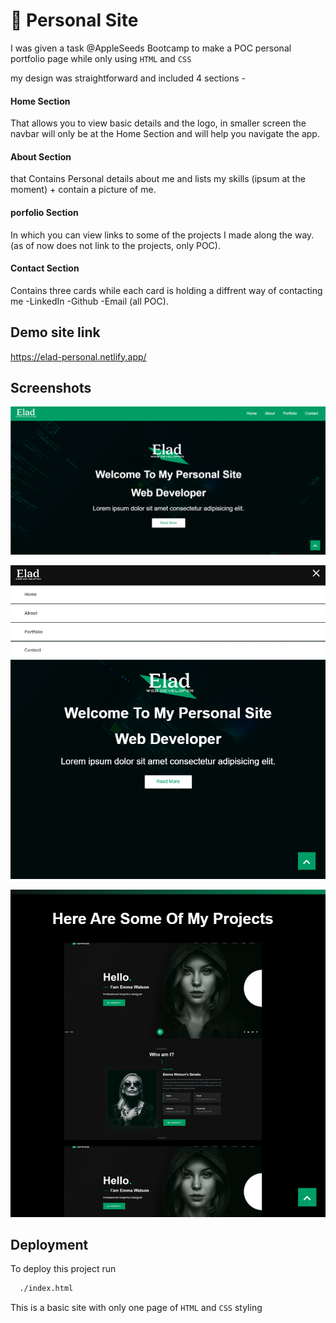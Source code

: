 
# 🚀 Personal Site
I was given a task @AppleSeeds Bootcamp to make a POC personal portfolio page while only using ```HTML``` and ```CSS```

my design was straightforward and included 4 sections -


#### Home Section 
That allows you to view basic details and the logo, in smaller screen the navbar will only be at the Home Section and will help you navigate the app.

#### About Section
that Contains Personal details about me and lists my skills (ipsum at the moment) + contain a picture of me.

#### porfolio Section
In which you can view links to some of the projects I made along the way.(as of now does not link to the projects, only POC).

#### Contact Section
Contains three cards while each card is holding a diffrent way of contacting me -LinkedIn -Github -Email (all POC).


## Demo site link

https://elad-personal.netlify.app/


## Screenshots

![Alt text](assets/images/Screenshot1.png?raw=true "Title")

![plot](./assets/images/Screenshot2.png)

![plot](./assets/images/Screenshot3.png)


## Deployment

To deploy this project run

```bash
  ./index.html
```
This is a basic site with only one page of ```HTML``` and ```CSS``` styling

